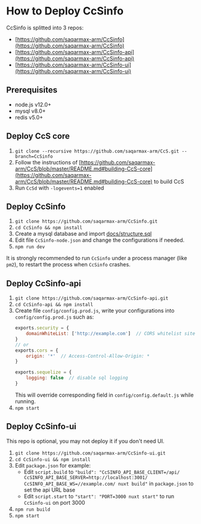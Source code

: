 # How to Deploy CcSinfo

CcSinfo is splitted into 3 repos:
* [https://github.com/saqarmax-arm/CcSinfo](https://github.com/saqarmax-arm/CcSinfo)
* [https://github.com/saqarmax-arm/CcSinfo-api](https://github.com/saqarmax-arm/CcSinfo-api)
* [https://github.com/saqarmax-arm/CcSinfo-ui](https://github.com/saqarmax-arm/CcSinfo-ui)

## Prerequisites

* node.js v12.0+
* mysql v8.0+
* redis v5.0+

## Deploy CcS core
1. `git clone --recursive https://github.com/saqarmax-arm/CcS.git --branch=CcSinfo`
2. Follow the instructions of [https://github.com/saqarmax-arm/CcS/blob/master/README.md#building-CcS-core](https://github.com/saqarmax-arm/CcS/blob/master/README.md#building-CcS-core) to build CcS
3. Run `CcSd` with `-logevents=1` enabled

## Deploy CcSinfo
1. `git clone https://github.com/saqarmax-arm/CcSinfo.git`
2. `cd CcSinfo && npm install`
3. Create a mysql database and import [docs/structure.sql](structure.sql)
4. Edit file `CcSinfo-node.json` and change the configurations if needed.
5. `npm run dev`

It is strongly recommended to run `CcSinfo` under a process manager (like `pm2`), to restart the process when `CcSinfo` crashes.

## Deploy CcSinfo-api
1. `git clone https://github.com/saqarmax-arm/CcSinfo-api.git`
2. `cd CcSinfo-api && npm install`
3. Create file `config/config.prod.js`, write your configurations into `config/config.prod.js` such as:
    ```javascript
    exports.security = {
        domainWhiteList: ['http://example.com']  // CORS whitelist sites
    }
    // or
    exports.cors = {
        origin: '*'  // Access-Control-Allow-Origin: *
    }

    exports.sequelize = {
        logging: false  // disable sql logging
    }
    ```
    This will override corresponding field in `config/config.default.js` while running.
4. `npm start`

## Deploy CcSinfo-ui
This repo is optional, you may not deploy it if you don't need UI.
1. `git clone https://github.com/saqarmax-arm/CcSinfo-ui.git`
2. `cd CcSinfo-ui && npm install`
3. Edit `package.json` for example:
   * Edit `script.build` to `"build": "CcSINFO_API_BASE_CLIENT=/api/ CcSINFO_API_BASE_SERVER=http://localhost:3001/ CcSINFO_API_BASE_WS=//example.com/ nuxt build"` in `package.json` to set the api URL base
   * Edit `script.start` to `"start": "PORT=3000 nuxt start"` to run `CcSinfo-ui` on port 3000
4. `npm run build`
5. `npm start`
